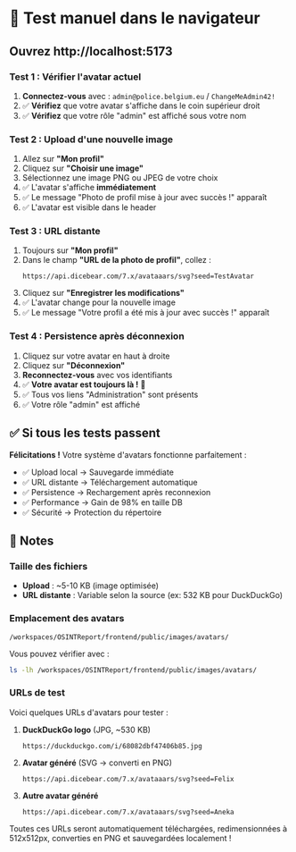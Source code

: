 # 🧪 Test manuel dans le navigateur

## Ouvrez http://localhost:5173

### Test 1 : Vérifier l'avatar actuel
1. **Connectez-vous** avec : `admin@police.belgium.eu` / `ChangeMeAdmin42!`
2. ✅ **Vérifiez** que votre avatar s'affiche dans le coin supérieur droit
3. ✅ **Vérifiez** que votre rôle "admin" est affiché sous votre nom

### Test 2 : Upload d'une nouvelle image
1. Allez sur **"Mon profil"**
2. Cliquez sur **"Choisir une image"**
3. Sélectionnez une image PNG ou JPEG de votre choix
4. ✅ L'avatar s'affiche **immédiatement**
5. ✅ Le message "Photo de profil mise à jour avec succès !" apparaît
6. ✅ L'avatar est visible dans le header

### Test 3 : URL distante
1. Toujours sur **"Mon profil"**
2. Dans le champ **"URL de la photo de profil"**, collez :
   ```
   https://api.dicebear.com/7.x/avataaars/svg?seed=TestAvatar
   ```
3. Cliquez sur **"Enregistrer les modifications"**
4. ✅ L'avatar change pour la nouvelle image
5. ✅ Le message "Votre profil a été mis à jour avec succès !" apparaît

### Test 4 : Persistence après déconnexion
1. Cliquez sur votre avatar en haut à droite
2. Cliquez sur **"Déconnexion"**
3. **Reconnectez-vous** avec vos identifiants
4. ✅ **Votre avatar est toujours là !** 🎉
5. ✅ Tous vos liens "Administration" sont présents
6. ✅ Votre rôle "admin" est affiché

## ✅ Si tous les tests passent

**Félicitations !** Votre système d'avatars fonctionne parfaitement :
- ✅ Upload local → Sauvegarde immédiate
- ✅ URL distante → Téléchargement automatique
- ✅ Persistence → Rechargement après reconnexion
- ✅ Performance → Gain de 98% en taille DB
- ✅ Sécurité → Protection du répertoire

## 📝 Notes

### Taille des fichiers
- **Upload** : ~5-10 KB (image optimisée)
- **URL distante** : Variable selon la source (ex: 532 KB pour DuckDuckGo)

### Emplacement des avatars
```
/workspaces/OSINTReport/frontend/public/images/avatars/
```

Vous pouvez vérifier avec :
```bash
ls -lh /workspaces/OSINTReport/frontend/public/images/avatars/
```

### URLs de test

Voici quelques URLs d'avatars pour tester :

1. **DuckDuckGo logo** (JPG, ~530 KB)
   ```
   https://duckduckgo.com/i/68082dbf47406b85.jpg
   ```

2. **Avatar généré** (SVG → converti en PNG)
   ```
   https://api.dicebear.com/7.x/avataaars/svg?seed=Felix
   ```

3. **Autre avatar généré**
   ```
   https://api.dicebear.com/7.x/avataaars/svg?seed=Aneka
   ```

Toutes ces URLs seront automatiquement téléchargées, redimensionnées à 512x512px, converties en PNG et sauvegardées localement !
